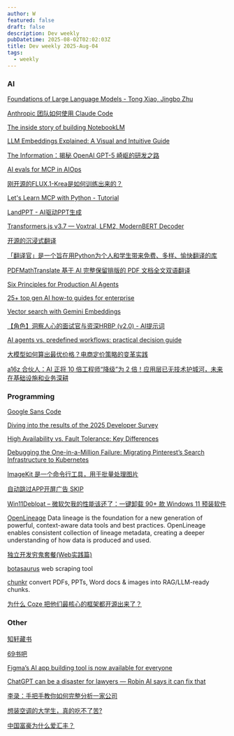 ```yaml
---
author: W
featured: false
draft: false
description: Dev weekly
pubDatetime: 2025-08-02T02:02:03Z
title: Dev weekly 2025-Aug-04
tags:
  - weekly
---
```


### AI

[]()

[]()

[]()

[Foundations of Large Language Models - Tong Xiao, Jingbo Zhu](https://arxiv.org/abs/2501.09223v2)

[Anthropic 团队如何使用 Claude Code](https://readit.plus/a/lmHZF/how-anthropic-teams-use-claude-code)

[The inside story of building NotebookLM](https://blog.google/technology/ai/developing-notebooklm/)

[]()

[LLM Embeddings Explained: A Visual and Intuitive Guide](https://huggingface.co/spaces/hesamation/primer-llm-embedding)

[The Information：揭秘 OpenAI GPT-5 崎岖的研发之路](https://mp.weixin.qq.com/s/VP0d6DjEP4FiZxPT3Ydf6Q)

[]()

[AI evals for MCP in AIOps](https://www.thoughtworks.com/insights/blog/generative-ai/AI-evals-for-MCP-in-AIOps)

[刚开源的FLUX.1-Krea是如何训练出来的？](https://mp.weixin.qq.com/s/xbsAELUXTLyYwvMd0ldPeQ)

[Let's Learn MCP with Python - Tutorial](https://github.com/microsoft/lets-learn-mcp-python)

[LandPPT - AI驱动PPT生成](https://github.com/sligter/LandPPT)

[Transformers.js v3.7 — Voxtral, LFM2, ModernBERT Decoder](https://github.com/huggingface/transformers.js/releases/tag/3.7.0)

[开源的沉浸式翻译](https://github.com/Bistutu/FluentRead)

[「翻译官」是一个旨在用Python为个人和学生带来免费、多样、愉快翻译的库](https://github.com/UlionTse/translators)

[PDFMathTranslate 基于 AI 完整保留排版的 PDF 文档全文双语翻译](https://github.com/Byaidu/PDFMathTranslate)

[Six Principles for Production AI Agents](https://www.app.build/blog/six-principles-production-ai-agents)

[25+ top gen AI how-to guides for enterprise](https://cloud.google.com/blog/products/ai-machine-learning/top-gen-ai-how-to-guides-for-enterprise)

[Vector search with Gemini Embeddings](https://github.com/weaviate/recipes/blob/main/weaviate-features%2Fbring-your-own-vectors-and-multi-lingual%2Fvector_search_gemini_embeddings.ipynb)

[【角色】洞察人心的面试官与资深HRBP (v2.0) - AI提示词](https://github.com/itMrBoy/resumePolice/blob/main/prompt/resume_police_Zh.md)

[AI agents vs. predefined workflows: practical decision guide](https://www.capitalone.com/tech/ai/ai-agents-vs-predefined-workflows-practical-decision-guide/)

[大模型如何算出最优价格？电商定价策略的变革实践](https://mp.weixin.qq.com/s/zz8a4TyO8qBEA8W-R8c3Zg)

[a16z 合伙人：AI 正将 10 倍工程师“降级”为 2 倍！应用层已无技术护城河，未来在基础设施和业务深耕](https://mp.weixin.qq.com/s/d9bbBPqEydbXDFrKrqf49A)

### Programming

[Google Sans Code](https://fonts.google.com/specimen/Google+Sans+Code)

[Diving into the results of the 2025 Developer Survey](https://stackoverflow.blog/2025/08/01/diving-into-the-results-of-the-2025-developer-survey/)

[]()

[High Availability vs. Fault Tolerance: Key Differences](https://www.couchbase.com/blog/high-availability-vs-fault-tolerance/)

[Debugging the One-in-a-Million Failure: Migrating Pinterest’s Search Infrastructure to Kubernetes](https://medium.com/pinterest-engineering/debugging-the-one-in-a-million-failure-migrating-pinterests-search-infrastructure-to-kubernetes-bef9af9dabf4)

[]()

[ImageKit 是一个命令行工具，用于批量处理图片](https://github.com/hzbd/imagekit/blob/master/README-zh.md)

[自动跳过APP开屏广告 SKIP](https://github.com/GuoXiCheng/SKIP)

[Win11Debloat – 微软欠我的性能该还了：一键卸载 90+ 款 Windows 11 预装软件](https://www.appinn.com/win11debloat/)

[OpenLineage](https://openlineage.io/) Data lineage is the foundation for a new generation of powerful, context-aware data tools and best practices. OpenLineage enables consistent collection of lineage metadata, creating a deeper understanding of how data is produced and used.

[独立开发穷鬼套餐(Web实践篇)](https://guangzhengli.com/blog/zh/indie-hacker-poor-stack)

[botasaurus](https://github.com/omkarcloud/botasaurus) web scraping tool

[chunkr](https://github.com/lumina-ai-inc/chunkr) convert PDFs, PPTs, Word docs & images into RAG/LLM-ready chunks.

[为什么 Coze 把他们最核心的框架都开源出来了？](https://mp.weixin.qq.com/s/l7tNkh3dn7ObWC7NKfsapA)

[]()

[]()

[]()

### Other

[]()

[知轩藏书](https://www.zxcs.info/lishi/)

[69书吧](https://www.69shuba.com/novels/class/0.htm)

[Figma’s AI app building tool is now available for everyone](https://www.theverge.com/news/712995/figma-make-ai-general-availability-announcement)

[ChatGPT can be a disaster for lawyers — Robin AI says it can fix that](https://www.theverge.com/decoder-podcast-with-nilay-patel/713303/robin-ai-ceo-richard-robinson-chatgpt-ai-lawyer-legal-interview)

[李录：手把手教你如何完整分析一家公司](https://mp.weixin.qq.com/s/KDYRMxU8KBS_F8Io-e0hvg)

[想装空调的大学生，真的吃不了苦?](https://mp.weixin.qq.com/s/rb3Q30Y4Wub8wkrU9zwOoQ)

[中国富豪为什么爱汇丰？](https://mp.weixin.qq.com/s/a2jbvUzHoTXXksq5Et4XmA)

[]()

[]()

[]()

[]()

[]()

[]()

[]()

[]()

[]()

[]()

[]()

[]()

[]()

[]()

[]()

[]()

[]()

[]()

[]()

[]()

[]()
